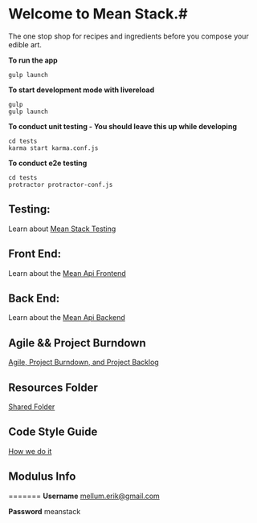 # Welcome to Mean Stack.#
The one stop shop for recipes and ingredients before you compose your edible art.

**To run the app**
```
gulp launch
```

**To start development mode with livereload**
```
gulp
gulp launch
```

**To conduct unit testing - You should leave this up while developing**
```
cd tests
karma start karma.conf.js
```

**To conduct e2e testing**
```
cd tests
protractor protractor-conf.js
```

## Testing: ##
Learn about [Mean Stack Testing](tests/TESTING.md)

## Front End: ##
Learn about the [Mean Api Frontend](/views/FRONTEND.md)

## Back End: ##
Learn about the [Mean Api Backend](/routes/BACKEND.md)

## Agile && Project Burndown ##
[Agile, Project Burndown, and Project Backlog](https://docs.google.com/spreadsheets/d/1fGz_Mv4agoZqwwTtA9hTWiWl0J_n18VJeFWGC0djW-Q/edit)

## Resources Folder ##
[Shared Folder](https://drive.google.com/folderview?id=0B4SIxe1-sxvsS1ZXdURFa3FPWTQ&usp=sharing)

## Code Style Guide ##
[How we do it](STYLE.md)

## Modulus Info ##
=======
**Username**
mellum.erik@gmail.com

**Password** 
meanstack 

